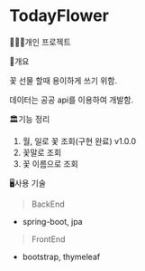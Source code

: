 # TodayFlower
👨🏼‍💻개인 프로젝트



📖개요

꽃 선물 할때 용이하게 쓰기 위함.

데이터는 공공 api를 이용하여 개발함.



🏛기능 정리

1. 월, 일로 꽃 조회(구현 완료) v1.0.0
2. 꽃말로 조회
3. 꽃 이름으로 조회



🖥사용 기술

> BackEnd
- spring-boot, jpa

> FrontEnd
- bootstrap, thymeleaf

